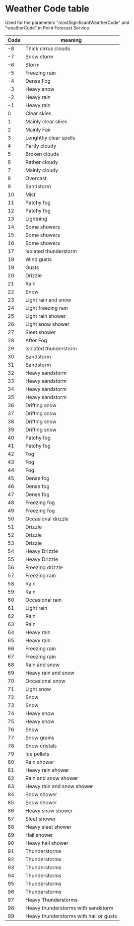 
Weather Code table 
===================

Used for the parameters "mostSignificantWeatherCode" and "weatherCode" in Point Forecast Service.

Code | meaning
-|-
-8	|	Thick cirrus clouds
-7	|	Snow storm
-6	|	Storm
-5	|	Freezing rain
-4	|	Dense Fog
-3	|	Heavy snow
-2	|	Heavy rain
-1	|	Heavy rain
0	|	Clear skies
1	|	Mainly clear skies
2	|	Mainly Fair
3	|	Lenghthy clear spells
4	|	Partly cloudy
5	|	Broken clouds
6	|	Rather cloudy
7	|	Mainly cloudy
8	|	Overcast
9	|	Sandstorm
10	|	Mist
11	|	Patchy fog
12	|	Patchy fog
13	|	Lightning
14	|	Some showers
15	|	Some showers
16	|	Some showers
17	|	Isolated thunderstorm
18	|	Wind gusts
19	|	Gusts
20	|	Drizzle
21	|	Rain
22	|	Snow
23	|	Light rain and snow
24	|	Light freezing rain
25	|	Light rain shower
26	|	Light snow shower
27	|	Sleet shower
28	|	After Fog
29	|	Isolated thunderstorm
30	|	Sandstorm
31	|	Sandstorm
32	|	Heavy sandstorm
33	|	Heavy sandstorm
34	|	Heavy sandstorm
35	|	Heavy sandstorm
36	|	Drifting snow
37	|	Drifting snow
38	|	Drifting snow
39	|	Drifting snow
40	|	Patchy fog
41	|	Patchy fog
42	|	Fog
43	|	Fog
44	|	Fog
45	|	Dense fog
46	|	Dense fog
47	|	Dense fog
48	|	Freezing fog
49	|	Freezing fog
50	|	Occasional drizzle
51	|	Drizzle
52	|	Drizzle
53	|	Drizzle
54	|	Heavy Drizzle
55	|	Heavy Drizzle
56	|	Freezing drizzle
57	|	Freezing rain
58	|	Rain
59	|	Rain
60	|	Occasional rain
61	|	Light rain
62	|	Rain
63	|	Rain
64	|	Heavy rain
65	|	Heavy rain
66	|	Freezing rain
67	|	Freezing rain
68	|	Rain and snow
69	|	Heavy rain and snow
70	|	Occasional snow
71	|	Light snow
72	|	Snow
73	|	Snow
74	|	Heavy snow
75	|	Heavy snow
76	|	Snow
77	|	Snow grains
78	|	Snow cristals
79	|	Ice pellets
80	|	Rain shower
81	|	Heavy rain shower
82	|	Rain and snow shower
83	|	Heavy rain and snow shower
84	|	Snow shower
85	|	Snow shower
86	|	Heavy snow shower
87	|	Sleet shower
88	|	Heavy sleet shower
89	|	Hail shower
90	|	Heavy hail shower
91	|	Thunderstorms
92	|	Thunderstorms
93	|	Thunderstorms
94	|	Thunderstorms
95	|	Thunderstorms
96	|	Thunderstorms
97	|	Heavy Thunderstorms
98	|	Heavy thunderstorms with sandstorm
99	|	Heavy thunderstorms with hail or gusts
